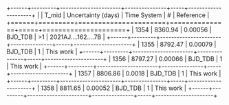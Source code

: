 +------+---------+----------------------+---------------+-----+---------------------+
|      |   T_mid |   Uncertainty (days) | Time System   | #   | Reference           |
+======+=========+======================+===============+=====+=====================+
| 1354 | 8360.94 |              0.00056 | BJD_TDB       | >1  | 2021AJ....162....7B |
+------+---------+----------------------+---------------+-----+---------------------+
| 1355 | 8792.47 |              0.00079 | BJD_TDB       | 1   | This work           |
+------+---------+----------------------+---------------+-----+---------------------+
| 1356 | 8797.27 |              0.00066 | BJD_TDB       | 1   | This work           |
+------+---------+----------------------+---------------+-----+---------------------+
| 1357 | 8806.86 |              0.0018  | BJD_TDB       | 1   | This work           |
+------+---------+----------------------+---------------+-----+---------------------+
| 1358 | 8811.65 |              0.00052 | BJD_TDB       | 1   | This work           |
+------+---------+----------------------+---------------+-----+---------------------+